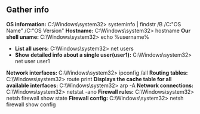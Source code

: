 

## Gather info

**OS information:** C:\Windows\system32> systeminfo | findstr /B /C:"OS Name" /C:"OS Version"
**Hostname:** C:\Windows\system32> hostname
**Our shell uname:** C:\Windows\system32> echo %username%
- **List all users:** C:\Windows\system32> net users
- **Show detailed info about a single user(user1):** C:\Windows\system32> net user user1

**Network interfaces:** C:\Windows\system32> ipconfig /all
**Routing tables:** C:\Windows\system32> route print
**Displays the cache table for all available interfaces:**  C:\Windows\system32> arp -A
**Network connections:** C:\Windows\system32> netstat -ano
**Firewall rules:** C:\Windows\system32> netsh firewall show state
**Firewall config:** C:\Windows\system32> netsh firewall show config
